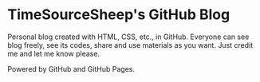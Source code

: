 # TimeSourceSheep's GitHub Blog
Personal blog created with HTML, CSS, etc., in GitHub.
Everyone can see blog freely, see its codes, share and use materials as you want. Just credit me and let me know please.

Powered by GitHub and GitHub Pages.
